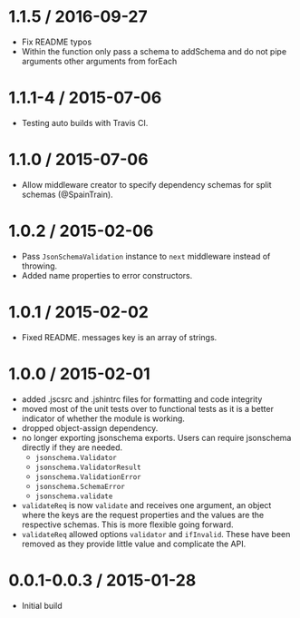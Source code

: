 1.1.5  / 2016-09-27
==========================================
  - Fix README typos
  - Within the  function only pass a schema to addSchema and do not pipe arguments other arguments from forEach


1.1.1-4  / 2015-07-06
==========================================
  - Testing auto builds with Travis CI.

1.1.0  / 2015-07-06
==========================================
  - Allow middleware creator to specify dependency schemas for split schemas (@SpainTrain).

1.0.2 / 2015-02-06
==================
  - Pass `JsonSchemaValidation` instance to `next` middleware instead of throwing.
  - Added name properties to error constructors.

1.0.1 / 2015-02-02
==================
  - Fixed README. messages key is an array of strings.

1.0.0 / 2015-02-01
==================

  - added .jscsrc and .jshintrc files for formatting and code integrity
  - moved most of the unit tests over to functional tests as it is a better
    indicator of whether the module is working.
  - dropped object-assign dependency.
  - no longer exporting jsonschema exports.  Users can require jsonschema directly if they are needed.
    - `jsonschema.Validator`
    - `jsonschema.ValidatorResult`
    - `jsonschema.ValidationError`
    - `jsonschema.SchemaError`
    - `jsonschema.validate`
  - `validateReq` is now `validate` and receives one argument, an object where the keys are the request
    properties and the values are the respective schemas.  This is more flexible going forward.
  - `validateReq` allowed options `validator` and `ifInvalid`.  These have been removed as they provide
  little value and complicate the API.


0.0.1-0.0.3 / 2015-01-28
==================

  * Initial build
